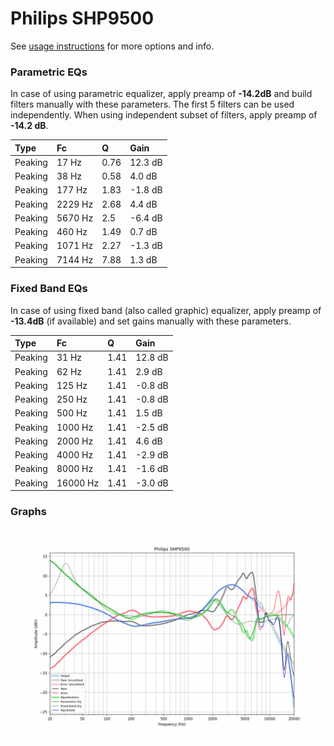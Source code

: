 # Philips SHP9500
See [usage instructions](https://github.com/jaakkopasanen/AutoEq#usage) for more options and info.

### Parametric EQs
In case of using parametric equalizer, apply preamp of **-14.2dB** and build filters manually
with these parameters. The first 5 filters can be used independently.
When using independent subset of filters, apply preamp of **-14.2 dB**.

| Type    | Fc      |    Q | Gain    |
|:--------|:--------|:-----|:--------|
| Peaking | 17 Hz   | 0.76 | 12.3 dB |
| Peaking | 38 Hz   | 0.58 | 4.0 dB  |
| Peaking | 177 Hz  | 1.83 | -1.8 dB |
| Peaking | 2229 Hz | 2.68 | 4.4 dB  |
| Peaking | 5670 Hz | 2.5  | -6.4 dB |
| Peaking | 460 Hz  | 1.49 | 0.7 dB  |
| Peaking | 1071 Hz | 2.27 | -1.3 dB |
| Peaking | 7144 Hz | 7.88 | 1.3 dB  |

### Fixed Band EQs
In case of using fixed band (also called graphic) equalizer, apply preamp of **-13.4dB**
(if available) and set gains manually with these parameters.

| Type    | Fc       |    Q | Gain    |
|:--------|:---------|:-----|:--------|
| Peaking | 31 Hz    | 1.41 | 12.8 dB |
| Peaking | 62 Hz    | 1.41 | 2.9 dB  |
| Peaking | 125 Hz   | 1.41 | -0.8 dB |
| Peaking | 250 Hz   | 1.41 | -0.8 dB |
| Peaking | 500 Hz   | 1.41 | 1.5 dB  |
| Peaking | 1000 Hz  | 1.41 | -2.5 dB |
| Peaking | 2000 Hz  | 1.41 | 4.6 dB  |
| Peaking | 4000 Hz  | 1.41 | -2.9 dB |
| Peaking | 8000 Hz  | 1.41 | -1.6 dB |
| Peaking | 16000 Hz | 1.41 | -3.0 dB |

### Graphs
![](./Philips%20SHP9500.png)